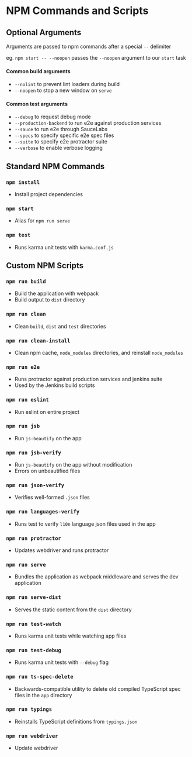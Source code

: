 # NPM Commands and Scripts

## Optional Arguments

Arguments are passed to npm commands after a special `--` delimiter

eg. `npm start -- --noopen` passes the `--noopen` argument to our `start` task

#### Common build arguments

* `--nolint` to prevent lint loaders during build
* `--noopen` to stop a new window on `serve`

#### Common test arguments

* `--debug` to request debug mode
* `--production-backend` to run e2e against production services
* `--sauce` to run e2e through SauceLabs
* `--specs` to specify specific e2e spec files
* `--suite` to specify e2e protractor suite
* `--verbose` to enable verbose logging

## Standard NPM Commands

### `npm install`

* Install project dependencies

### `npm start`

* Alias for `npm run serve`

### `npm test`

* Runs karma unit tests with `karma.conf.js`

## Custom NPM Scripts

### `npm run build`

* Build the application with webpack
* Build output to `dist` directory

### `npm run clean`

* Clean `build`, `dist` and `test` directories

### `npm run clean-install`

* Clean npm cache, `node_modules` directories, and reinstall `node_modules`

### `npm run e2e`

* Runs protractor against production services and jenkins suite
* Used by the Jenkins build scripts

### `npm run eslint`

* Run eslint on entire project

### `npm run jsb`

* Run `js-beautify` on the app

### `npm run jsb-verify`

* Run `js-beautify` on the app without modification
* Errors on unbeautified files

### `npm run json-verify`

* Verifies well-formed `.json` files

### `npm run languages-verify`

* Runs test to verify `l10n` language json files used in the app

### `npm run protractor`

* Updates webdriver and runs protractor

### `npm run serve`

* Bundles the application as webpack middleware and serves the dev application

### `npm run serve-dist`

* Serves the static content from the `dist` directory

### `npm run test-watch`

* Runs karma unit tests while watching app files

### `npm run test-debug`

* Runs karma unit tests with `--debug` flag

### `npm run ts-spec-delete`

* Backwards-compatible utility to delete old compiled TypeScript spec files in the `app` directory

### `npm run typings`

* Reinstalls TypeScript definitions from `typings.json`

### `npm run webdriver`

* Update webdriver
